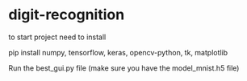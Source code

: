 # digit-recognition

to start project need to install 

pip install numpy, tensorflow, keras, opencv-python, tk, matplotlib

Run the best_gui.py file (make sure you have the model_mnist.h5 file)


